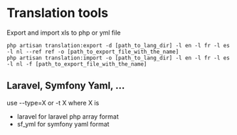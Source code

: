 # Translation tools
Export and import xls to php or yml file

	php artisan translation:export -d [path_to_lang_dir] -l en -l fr -l es -l nl --ref ref -o [path_to_export_file_with_the_name]
	php artisan translation:import -o [path_to_lang_dir] -l en -l fr -l es -l nl -f [path_to_export_file_with_the_name]

## Laravel, Symfony Yaml, ...
use --type=X or -t X where X is
* laravel for laravel php array format
* sf_yml for symfony yaml format 
